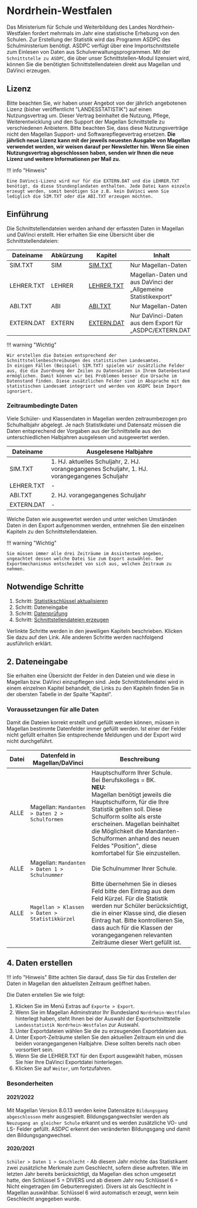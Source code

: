 # Nordrhein-Westfalen

Das Ministerium für Schule und Weiterbildung des Landes Nordrhein-Westfalen fordert mehrmals im Jahr eine statistische Erhebung von den Schulen.
Zur Erstellung der Statistik wird das Programm ASDPC des Schulministerium benötigt. ASDPC verfügt über eine Importschnittstelle zum Einlesen von Daten aus Schulverwaltungsprogrammen.
Mit der `Schnittstelle zu ASDPC`, die über unser Schnittstellen-Modul lizensiert wird, können Sie die benötigten Schnittstellendateien direkt aus Magellan und DaVinci erzeugen.

## Lizenz

Bitte beachten Sie, wir haben unser Angebot von der jährlich angebotenen Lizenz (bisher veröffentlicht "LANDESSTATISTIK") auf einen Nutzungsvertrag um. Dieser Vertrag beinhaltet die Nutzung, Pflege, Weiterentwicklung und den Support der Magellan Schnittstelle zu verschiedenen Anbietern. Bitte beachten Sie, dass diese Nutzungsverträge nicht den Magellan Support- und Softwarepflegevertrag ersetzen.
**Die jährlich neue Lizenz kann mit der jeweils neuesten Ausgabe von Magellan verwendet werden, wir weisen darauf per Newsletter hin. Wenn Sie einen Nutzungsvertrag abgeschlossen haben, senden wir Ihnen die neue Lizenz und weitere Informationen per Mail zu.**

!!! info "Hinweis"

    Eine DaVinci-Lizenz wird nur für die EXTERN.DAT und die LEHRER.TXT benötigt, da diese Stundenplandaten enthalten. Jede Datei kann einzeln erzeugt werden, somit benötigen Sie z.B. kein DaVinci wenn Sie lediglich die SIM.TXT oder die ABI.TXT erzeugen möchten.

## Einführung

Die Schnittstellendateien werden anhand der erfassten Daten in Magellan und DaVinci erstellt. Hier erhalten Sie eine Übersicht über die Schnittstellendateien:

Dateiname  | Abkürzung | Kapitel                           | Inhalt
---------- | --------- | --------------------------------- | ------
SIM.TXT    | SIM       | [SIM.TXT](schuelerdaten.md)       | Nur Magellan-Daten
LEHRER.TXT | LEHRER    | [LEHRER.TXT](lehrerdaten.md)      | Magellan-Daten und aus DaVinci der „Allgemeine Statistikexport“
ABI.TXT    | ABI       | [ABI.TXT](abiturdaten.md)         | Nur Magellan-Daten
EXTERN.DAT | EXTERN    | [EXTERN.DAT](stundenplandaten.md) | Nur DaVinci-Daten aus dem Export für „ASDPC/EXTERN.DAT“

!!! warning "Wichtig"

    Wir erstellen die Dateien entsprechend der Schnittstellenbeschreibungen des statistischen Landesamtes. 
    In einigen Fällen (Beispiel: SIM.TXT) spielen wir zusätzliche Felder aus, die die Zuordnung der Zeilen zu Datensätzen in Ihrem Datenbestand ermöglichen. Damit können wir bei Problemen besser die Ursache im Datenstand finden. Diese zusätzlichen Felder sind in Absprache mit dem statistischen Landesamt integriert und werden von ASDPC beim Import ignoriert.

### Zeitraumbedingte Daten

Viele Schüler- und Klassendaten in Magellan werden zeitraumbezogen pro Schulhalbjahr abgelegt. Je nach Statistkdatei und Datensatz müssen die Daten entsprechend der Vorgaben aus der Schnittstelle aus den unterschiedlichen Halbjahren ausgelesen und ausgewertet werden.

Dateiname  | Ausgelesene Halbjahre
---------- | ---------------------
SIM.TXT    | 1. HJ. aktuelles Schuljahr, 2. HJ. vorangegangenes Schuljahr, 1. HJ. vorangegangenes Schuljahr
LEHRER.TXT | -
ABI.TXT    | 2. HJ. vorangegangenes Schuljahr
EXTERN.DAT | -

Welche Daten wie ausgewertet werden und unter welchen Umständen Daten in den Export aufgenommen werden, entnehmen Sie den einzelnen Kapiteln zu den Schnittstellendateien.

!!! warning "Wichtig"

    Sie müssen immer alle drei Zeiträume im Assistenten angeben, ungeachtet dessen welche Datei Sie zum Export auswählen. Der Exportmechanismus entscheidet von sich aus, welchen Zeitraum zu nehmen.

## Notwendige Schritte

1. Schritt: [Statistikschlüssel aktualisieren](../schluesselverzeichnisse.md)
2. Schritt: Dateneingabe
3. Schritt: [Datenprüfung](https://doc.ls.stueber.de/datenpruefung/)
4. Schritt: [Schnittstellendateien erzeugen](../statistikdaten.erstellen.md)

Verlinkte Schritte werden in den jeweiligen Kapiteln beschrieben. Klicken Sie dazu auf den Link. Alle anderen Schritte werden nachfolgend ausführlich erklärt.

## 2. Dateneingabe

Sie erhalten eine Übersicht der Felder in den Dateien und wie diese in Magellan bzw. DaVinci einzupflegen sind.
Jede Schnittstellendatei wird in einem einzelnen Kapitel behandelt, die Links zu den Kapiteln finden Sie in der obersten Tabelle in der Spalte "Kapitel".

### Voraussetzungen für alle Daten

Damit die Dateien korrekt erstellt und gefüllt werden können, müssen in Magellan bestimmte Datenfelder immer gefüllt werden. Ist einer der Felder nicht gefüllt erhalten Sie entsprechende Meldungen und der Export wird nicht durchgeführt.

| Datei | Datenfeld in Magellan/DaVinci | Beschreibung
| ----- | ----------------------------- | ------------
| ALLE  | Magellan: `Mandanten > Daten 2 > Schulformen` | Hauptschulform Ihrer Schule. <br/>Bei Berufskollegs = BK. <br/>**NEU:**<br/>Magellan benötigt jeweils die Hauptschulform, für die Ihre Statistik gelten soll. Diese Schulform sollte als erste erscheinen. Magellan beinhaltet die Möglichkeit die Mandanten-Schulformen anhand des neuen Feldes "Position", diese komfortabel für Sie einzustellen.
| ALLE  | Magellan: `Mandanten > Daten 1 > Schulnummer` | Die Schulnummer Ihrer Schule.
|ALLE| `Magellan > Klassen > Daten > Statistikkürzel`| Bitte übernehmen Sie in dieses Feld bitte den Eintrag aus dem Feld Kürzel. Für die Statistik werden nur Schüler berücksichtigt, die in einer Klasse sind, die diesen Eintrag hat. Bitte kontrollieren Sie, dass auch für die Klassen der vorangegangenen relevanten Zeiträume dieser Wert gefüllt ist.

## 4. Daten erstellen

!!! info "Hinweis"
     Bitte achten Sie darauf, dass Sie für das Erstellen der Daten in Magellan den aktuellsten Zeitraum geöffnet haben.

Die Daten erstellen Sie wie folgt:

1. Klicken Sie im Menü Extras auf `Exporte > Export`.
2. Wenn Sie im Magellan Adminstrator Ihr Bundesland `Nordrhein-Westfalen` hinterlegt haben, steht Ihnen bei der Auswahl der Exportschnittstelle `Landesstatistik Nordrhein-Westfalen` zur Auswahl.
3. Unter Exportdateien wählen Sie die zu erzeugenden Exportdateien aus.
4. Unter Export-Zeiträume stellen Sie den aktuellen Zeitraum ein und die beiden vorangegangenen Halbjahre. Diese sollten bereits nach oben vorsortiert sein.
5. Wenn Sie die LEHRER.TXT für den Export ausgewählt haben, müssen Sie hier Ihre DaVinci Exportdatei hinterlegen.
6. Klicken Sie auf `Weiter`, um fortzufahren.

### Besonderheiten

#### 2021/2022

Mit Magellan Version 8.0.13 werden keine Datensätze `Bildungsgang abgeschlossen` mehr ausgespielt. Bildungsgangwechsler werden als `Neuzugang an gleicher Schule` erkannt und es werden zusätzliche VO- und LS- Felder gefüllt. ASDPC erkennt den veränderten Bildungsgang und damit den Bildungsgangwechsel.

#### 2020/2021

`Schüler > Daten 1 > Geschlecht` - Ab diesem Jahr möchte das Statistikamt zwei zusätzliche Merkmale zum Geschlecht, sofern diese auftreten. Wie im letzten Jahr bereits berücksichtigt, da Magellan dies schon umgesetzt hatte, den Schlüssel 5 = DIVERS und ab diesem Jahr neu Schlüssel 6 = Nicht eingetragen (im Geburtenregister).
Divers ist als Geschlecht in Magellan auswählbar. Schlüssel 6 wird automatisch erzeugt, wenn kein Geschlecht angegeben wurde.
